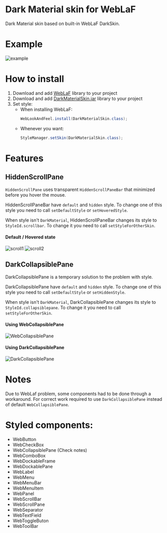 # Dark Material skin for WebLaF

Dark Material skin based on built-in WebLaF DarkSkin.

# Example
![example](https://i.ibb.co/6ZWJdnN/image.png)

# How to install
1) Download and add [WebLaF](https://github.com/mgarin/weblaf) library to your project
2) Download and add [DarkMaterialSkin.jar](https://github.com/Husker-hub/Dark-Material-WebLaF/releases/download/1.1/dark-material-skin-1.1.jar) library to your project
3) Set style:
    * When installing WebLaF:
        ```java
        WebLookAndFeel.install(DarkMaterialSkin.class);
        ```
    * Whenever you want:
        ```java
        StyleManager.setSkin(DarkMaterialSkin.class);
        ```
        

# Features

## HiddenScrollPane

```HiddenScrollPane``` uses transparent ```HiddenScrollPaneBar``` that minimized before you hover the mouse.

HiddenScrollPaneBar have ```default``` and ```hidden``` style. To change one of this style you need to call ```setDefaultStyle``` or ```setHoveredStyle```.

When style isn't ```DarkMaterial```, HiddenScrollPaneBar changes its style to ```StyleId.scrollbar```. To change it you need to call ```setStyleForOtherSkin```.

#### Default / Hovered state
![scroll1](https://i.ibb.co/ZY749qV/image.png)
![scroll2](https://i.ibb.co/tYshYzT/image.png)

## DarkCollapsiblePane 

DarkCollapsiblePane is a temporary solution to the problem with style.

DarkCollapsiblePane have ```default``` and ```hidden``` style. To change one of this style you need to call ```setDefaultStyle``` or ```setHiddenStyle```.

When style isn't ```DarkMaterial```, DarkCollapsiblePane changes its style to ```StyleId.collapsiblepane```. To change it you need to call ```setStyleForOtherSkin```.

#### Using WebCollapsiblePane
![WebCollapsiblePane](https://i.ibb.co/X309w8m/image.png)

#### Using DarkCollapsiblePane
![DarkCollapsiblePane](https://i.ibb.co/31hNKMW/image.png)

# Notes
Due to WebLaf problem, some components had to be done through a workaround. For correct work required to use ```DarkCollapsiblePane``` instead of default ```WebCollapsiblePane```.

# Styled components:
* WebButton
* WebCheckBox
* WebCollapsiblePane (Check notes)
* WebComboBox
* WebDockableFrame
* WebDockablePane
* WebLabel
* WebMenu
* WebMenuBar
* WebMenuItem
* WebPanel
* WebScrollBar
* WebScrollPane
* WebSeparator
* WebTextField
* WebToggleButon
* WebToolBar


